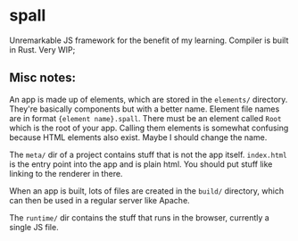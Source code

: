 # spall

Unremarkable JS framework for the benefit of my learning. Compiler is built in Rust. Very WIP;

## Misc notes:

An app is made up of elements, which are stored in the `elements/` directory. They're basically components but with a better name. Element file names are in format `{element name}.spall`. There must be an element called `Root` which is the root of your app. Calling them elements is somewhat confusing because HTML elements also exist. Maybe I should change the name.

The `meta/` dir of a project contains stuff that is not the app itself. `index.html` is the entry point into the app and is plain html. You should put stuff like linking to the renderer in there.

When an app is built, lots of files are created in the `build/` directory, which can then be used in a regular server like Apache.

The `runtime/` dir contains the stuff that runs in the browser, currently a single JS file.